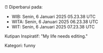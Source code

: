 ⏰ Diperbarui pada:
- WIB: Senin, 6 Januari 2025 05.23.38 UTC
- WITA: Senin, 6 Januari 2025 06.23.38 UTC
- WIT: Senin, 6 Januari 2025 07.23.38 UTC

Kutipan Inspiratif:
"My life needs editing."


Kategori: funny

